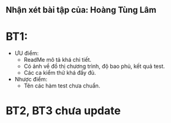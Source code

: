 ﻿## Nhận xét bài tập của: Hoàng Tùng Lâm

# BT1:
 * ƯU điểm: 
	- ReadMe mô tả khá chi tiết.
	- Có ảnh về đồ thị chương trình, độ bao phủ, kết quả test.
	- Các ca kiểm thử khá đầy đủ.
 * Nhược điểm: 
	- Tên các hàm test chưa chuẩn.
# BT2, BT3 chưa update